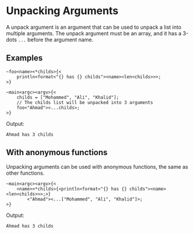 # Unpacking Arguments
A unpack argument is an argument that can be used to unpack a list into multiple arguments. The unpack argument must be an array, and it has a 3-dots `...` before the argument name.

## Examples
```ocypode
~foo<name><*childs>{<
    println<format<"{} has {} childs"><name><len<childs>>>;
>}

~main<argc><argv>{<
    childs = ["Mohammed", "Ali", "Khalid"];
    // The childs list will be unpacked into 3 arguments
    foo<"Ahmad"><...childs>;
>}
```
Output:
```
Ahmad has 3 childs
```

## With anonymous functions
Unpacking arguments can be used with anonymous functions, the same as other functions.

```ocypode
~main<argc><argv>{<
    <name><*childs>{<println<format<"{} has {} childs"><name><len<childs>>>;>}
        <"Ahmad"><...["Mohammed", "Ali", "Khalid"]>;
>}
```
Output:
```
Ahmad has 3 childs
```
